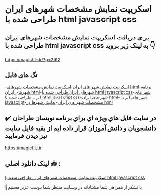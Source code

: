 # اسکریپت نمایش مشخصات شهرهای ایران طراحی شده با html javascript css

## برای دریافت اسکریپت نمایش مشخصات شهرهای ایران طراحی شده با html javascript css به لینک زیر بروید 👇

https://magicfile.ir/?p=2162

## تگ های فایل

-[اسکریپت نمایش شهر های ایران](https://magicfile.ir/product/%d8%a7%d8%b3%da%a9%d8%b1%db%8c%d9%be%d8%aa-%d9%86%d9%85%d8%a7%db%8c%d8%b4-%d9%85%d8%b4%d8%ae%d8%b5%d8%a7%d8%aa-%d8%b4%d9%87%d8%b1-%d9%87%d8%a7%db%8c-%d8%a7%db%8c%d8%b1%d8%a7%d9%86-html-javascript-css/)-[اسکریپت نمایش مشخصات شهرهای html](https://magicfile.ir/product/%d8%a7%d8%b3%da%a9%d8%b1%db%8c%d9%be%d8%aa-%d9%86%d9%85%d8%a7%db%8c%d8%b4-%d9%85%d8%b4%d8%ae%d8%b5%d8%a7%d8%aa-%d8%b4%d9%87%d8%b1-%d9%87%d8%a7%db%8c-%d8%a7%db%8c%d8%b1%d8%a7%d9%86-html-javascript-css/)-[برنامه شهرهای ایران html](https://magicfile.ir/product/%d8%a7%d8%b3%da%a9%d8%b1%db%8c%d9%be%d8%aa-%d9%86%d9%85%d8%a7%db%8c%d8%b4-%d9%85%d8%b4%d8%ae%d8%b5%d8%a7%d8%aa-%d8%b4%d9%87%d8%b1-%d9%87%d8%a7%db%8c-%d8%a7%db%8c%d8%b1%d8%a7%d9%86-html-javascript-css/)-[شهرهای ایران طراحی شده با html javascript css](https://magicfile.ir/product/%d8%a7%d8%b3%da%a9%d8%b1%db%8c%d9%be%d8%aa-%d9%86%d9%85%d8%a7%db%8c%d8%b4-%d9%85%d8%b4%d8%ae%d8%b5%d8%a7%d8%aa-%d8%b4%d9%87%d8%b1-%d9%87%d8%a7%db%8c-%d8%a7%db%8c%d8%b1%d8%a7%d9%86-html-javascript-css/)-[شهر های ایران طراحی شده با html javascript css](https://magicfile.ir/product/%d8%a7%d8%b3%da%a9%d8%b1%db%8c%d9%be%d8%aa-%d9%86%d9%85%d8%a7%db%8c%d8%b4-%d9%85%d8%b4%d8%ae%d8%b5%d8%a7%d8%aa-%d8%b4%d9%87%d8%b1-%d9%87%d8%a7%db%8c-%d8%a7%db%8c%d8%b1%d8%a7%d9%86-html-javascript-css/)-[شهر های ایران html](https://magicfile.ir/product/%d8%a7%d8%b3%da%a9%d8%b1%db%8c%d9%be%d8%aa-%d9%86%d9%85%d8%a7%db%8c%d8%b4-%d9%85%d8%b4%d8%ae%d8%b5%d8%a7%d8%aa-%d8%b4%d9%87%d8%b1-%d9%87%d8%a7%db%8c-%d8%a7%db%8c%d8%b1%d8%a7%d9%86-html-javascript-css/)-[ شهر های ایران javascript](https://magicfile.ir/product/%d8%a7%d8%b3%da%a9%d8%b1%db%8c%d9%be%d8%aa-%d9%86%d9%85%d8%a7%db%8c%d8%b4-%d9%85%d8%b4%d8%ae%d8%b5%d8%a7%d8%aa-%d8%b4%d9%87%d8%b1-%d9%87%d8%a7%db%8c-%d8%a7%db%8c%d8%b1%d8%a7%d9%86-html-javascript-css/)-[مشخصات شهر های ایران](https://magicfile.ir/product/%d8%a7%d8%b3%da%a9%d8%b1%db%8c%d9%be%d8%aa-%d9%86%d9%85%d8%a7%db%8c%d8%b4-%d9%85%d8%b4%d8%ae%d8%b5%d8%a7%d8%aa-%d8%b4%d9%87%d8%b1-%d9%87%d8%a7%db%8c-%d8%a7%db%8c%d8%b1%d8%a7%d9%86-html-javascript-css/)-[نمایش شهرها در html](https://magicfile.ir/product/%d8%a7%d8%b3%da%a9%d8%b1%db%8c%d9%be%d8%aa-%d9%86%d9%85%d8%a7%db%8c%d8%b4-%d9%85%d8%b4%d8%ae%d8%b5%d8%a7%d8%aa-%d8%b4%d9%87%d8%b1-%d9%87%d8%a7%db%8c-%d8%a7%db%8c%d8%b1%d8%a7%d9%86-html-javascript-css/)

## ✔️ در سايت فايل هاي ويژه اي براي برنامه نويسان طراحان دانشجويان و دانش آموزان قرار داده ايم از بقيه فايل سايت نيز ديدن فرماييد

https://magicfile.ir


## لينک دانلود اصلي 📥 :

[اسکریپت نمایش مشخصات شهرهای ایران طراحی شده با html javascript css](https://magicfile.ir/product/%d8%a7%d8%b3%da%a9%d8%b1%db%8c%d9%be%d8%aa-%d9%86%d9%85%d8%a7%db%8c%d8%b4-%d9%85%d8%b4%d8%ae%d8%b5%d8%a7%d8%aa-%d8%b4%d9%87%d8%b1-%d9%87%d8%a7%db%8c-%d8%a7%db%8c%d8%b1%d8%a7%d9%86-html-javascript-css/) 


🙏با تشکر از همراهي شما مشتاقانه در وبسایت منتظر شما دوست عزیز هستیم

